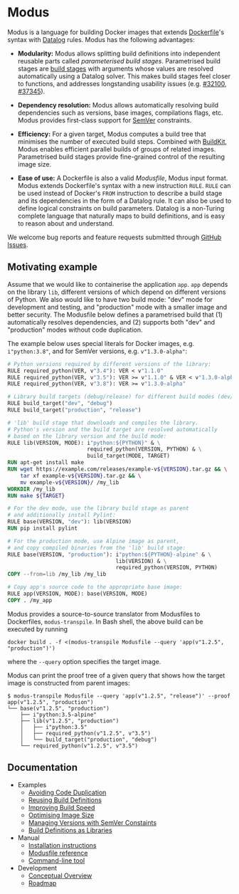 # Modus

Modus is a language for building Docker images that extends [Dockerfile](https://docs.docker.com/engine/reference/builder/)'s syntax with [Datalog](https://en.wikipedia.org/wiki/Datalog) rules. Modus has the following advantages:

- __Modularity:__ Modus allows splitting build definitions into independent reusable parts called _parameterised build stages_. Parametrised build stages are [build stages](https://docs.docker.com/develop/develop-images/multistage-build/) with arguments whose values are resolved automatically using a Datalog solver. This makes build stages feel closer to functions, and addresses longstanding usability issues (e.g. [#32100](https://github.com/moby/moby/issues/32100), [#37345](https://github.com/moby/moby/issues/32100)).

- __Dependency resolution:__ Modus allows automatically resolving build dependencies such as versions, base images, compilations flags, etc. Modus provides first-class support for [SemVer](https://semver.org/) constraints.

- __Efficiency:__ For a given target, Modus computes a build tree that minimises the number of executed build steps. Combined with [BuildKit](https://github.com/moby/buildkit), Modus enables efficient parallel builds of groups of related images. Parametrised build stages provide fine-grained control of the resulting image size.

- __Ease of use:__ A Dockerfile is also a valid _Modusfile_, Modus input format. Modus extends Dockerfile's syntax with a new instruction `RULE`. `RULE` can be used instead of Docker's `FROM` instruction to describe a build stage and its dependencies in the form of a Datalog rule. It can also be used to define logical constraints on build parameters. Datalog is a non-Turing complete language that naturally maps to build definitions, and is easy to reason about and understand. 

We welcome bug reports and feature requests submitted through [GitHub Issues](https://github.com/mechtaev/modus/issues).

## Motivating example

Assume that we would like to containerise the application `app`. `app` depends on the library `lib`, different versions of which depend on different versions of Python. We also would like to have two build mode: "dev" mode for development and testing, and "production" mode with a smaller image and better security. The Modusfile below defines a parametrised build that (1) automatically resolves dependencies, and (2) supports both "dev" and "production" modes without code duplication. 

The example below uses special literals for Docker images, e.g. `i"python:3.8"`, and for SemVer versions, e.g. `v"1.3.0-alpha"`:

```Dockerfile
# Python versions required by different versions of the library:
RULE required_python(VER, v"3.4"): VER < v"1.1.0"
RULE required_python(VER, v"3.5"): VER >= v"1.1.0" & VER < v"1.3.0-alpha"
RULE required_python(VER, v"3.8"): VER >= v"1.3.0-alpha"

# Library build targets (debug/release) for different build modes (dev/production):
RULE build_target("dev", "debug")
RULE build_target("production", "release")

# 'lib' build stage that downloads and compiles the library. 
# Python's version and the build target are resolved automatically
# based on the library version and the build mode:
RULE lib(VERSION, MODE): i"python:${PYTHON}" & \
                         required_python(VERSION, PYTHON) & \
                         build_target(MODE, TARGET)
RUN apt-get install make
RUN wget https://example.com/releases/example-v${VERSION}.tar.gz && \
    tar xf example-v${VERSION}.tar.gz && \
    mv example-v${VERSION}/ /my_lib
WORKDIR /my_lib
RUN make ${TARGET}

# For the dev mode, use the library build stage as parent
# and additionally install Pylint:
RULE base(VERSION, "dev"): lib(VERSION)
RUN pip install pylint

# For the production mode, use Alpine image as parent, 
# and copy compiled binaries from the 'lib' build stage:
RULE base(VERSION, "production"): i"python:${PYTHON}-alpine" & \
                                  lib(VERSION) & \
                                  required_python(VERSION, PYTHON)
COPY --from=lib /my_lib /my_lib

# Copy app's source code to the appropriate base image:
RULE app(VERSION, MODE): base(VERSION, MODE)
COPY . /my_app
```

Modus provides a source-to-source translator from Modusfiles to Dockerfiles, `modus-transpile`. In Bash shell, the above build can be executed by running 

    docker build . -f <(modus-transpile Modusfile --query 'app(v"1.2.5", "production")')

where the `--query` option specifies the target image.

Modus can print the proof tree of a given query that shows how the target image is constructed from parent images:

    $ modus-transpile Modusfile --query 'app(v"1.2.5", "release")' --proof
    app(v"1.2.5", "production")
    └── base(v"1.2.5", "production")
        ├── i"python:3.5-alpine"
        ├── lib(v"1.2.5", "production")
        │   ├── i"python:3.5"
        │   ├── required_python(v"1.2.5", v"3.5")
        │   └── build_target("production", "debug")
        └── required_python(v"1.2.5", v"3.5")

## Documentation

- Examples
  - [Avoiding Code Duplication](doc/example-avoiding-code-duplication.md)
  - [Reusing Build Definitions](doc/example-reusing-build-definitions.md)
  - [Improving Build Speed](doc/example-improving-build-speed.md)
  - [Optimising Image Size](doc/example-optimising-image-size.md)
  - [Managing Versions with SemVer Constaints](doc/example-semver-constraints.md)
  - [Build Definitions as Libraries](doc/example-modus-libraries.md)
- Manual
  - [Installation instructions](doc/manual-installation.md)
  - [Modusfile reference](doc/manual-modusfile-reference.md)
  - [Command-line tool](doc/manual-command-line-tool.md)
- Development
  - [Conceptual Overview](doc/development-conceptual-overview.md)
  - [Roadmap](doc/development-roadmap.md)
